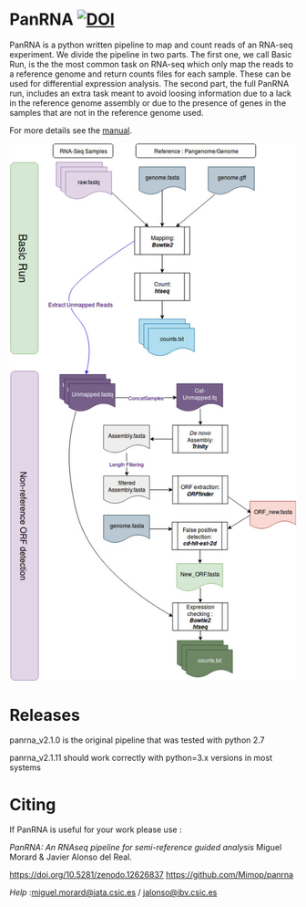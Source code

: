 # PanRNA [![DOI](https://zenodo.org/badge/181719067.svg)](https://zenodo.org/doi/10.5281/zenodo.12626836)
PanRNA is a python written pipeline to map and count reads of an RNA-seq experiment. We divide the pipeline in two parts. The first one, we call Basic Run, is the the most common task on RNA-seq which only map the reads to a reference genome and return counts files for each sample. These can be used for differential expression analysis. The second part, the full PanRNA run, includes an extra task meant to avoid loosing information due to a lack in the reference genome assembly or due to the presence of genes in the samples that are not in the reference genome used.

For more details see the [manual](https://github.com/Mimop/panrna/blob/master/PanRNA_manual.pdf).


![PanRAN](https://github.com/Mimop/panrna/blob/master/panrna.jpg)

# Releases
panrna_v2.1.0 is the original pipeline that was tested with python 2.7

panrna_v2.1.11 should work correctly with python=3.x versions in most systems

# Citing 
If PanRNA is useful for your work please use :

_PanRNA: An RNAseq pipeline for semi-reference guided analysis_ Miguel Morard & Javier Alonso del Real.

https://doi.org/10.5281/zenodo.12626837
https://github.com/Mimop/panrna

*Help* :miguel.morard@iata.csic.es / jalonso@ibv.csic.es
